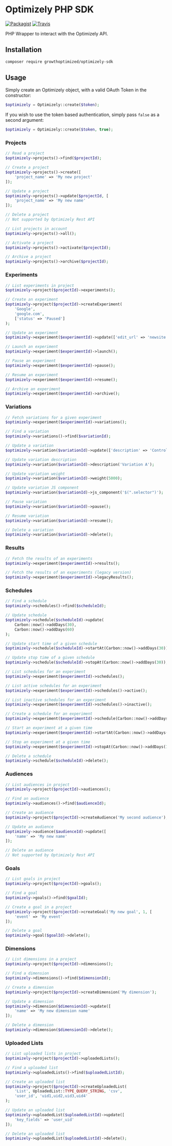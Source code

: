 # Optimizely PHP SDK
[![Packagist](https://img.shields.io/packagist/v/GrowthOptimized/Optimizely-SDK.svg?maxAge=2592000?style=flat-square)](https://packagist.org/packages/growthoptimized/optimizely-sdk)
[![Travis](https://img.shields.io/travis/GrowthOptimized/Optimizely-SDK/master.svg?maxAge=2592000?style=flat-square)](https://travis-ci.org/GrowthOptimized/Optimizely-SDK)

PHP Wrapper to interact with the Optimizely API.

## Installation

```bash
composer require growthoptimized/optimizely-sdk
```

## Usage

Simply create an Optimizely object, with a valid OAuth Token in the constructor: 

```php
$optimizely = Optimizely::create($token);
```

If you wish to use the token based authentication, simply pass `false` as a second argument: 

```php
$optimizely = Optimizely::create($token, true);
```

### Projects

```php
// Read a project
$optimizely->projects()->find($projectId);

// Create a project
$optimizely->projects()->create([
    'project_name' => 'My new project'
]);

// Update a project
$optimizely->projects()->update($projectId, [
    'project_name' => 'My new name'
]);

// Delete a project
// Not supported by Optimizely Rest API

// List projects in account
$optimizely->projects()->all();

// Activate a project
$optimizely->projects()->activate($projectId);

// Archive a project
$optimizely->projects()->archive($projectId);
```

### Experiments

```php
// List experiments in project
$optimizely->project($projectId)->experiments();

// Create an experiment
$optimizely->project($projectId)->createExperiment(
    'Google',
    'google.com',
    ['status' => 'Paused']
);

// Update an experiment
$optimizely->experiment($experimentId)->update(['edit_url' => 'newsite.com']);

// Launch an experiment
$optimizely->experiment($experimentId)->launch();

// Pause an experiment
$optimizely->experiment($experimentId)->pause();

// Resume an experiment
$optimizely->experiment($experimentId)->resume();

// Archive an experiment
$optimizely->experiment($experimentId)->archive();
```

### Variations

```php
// Fetch variations for a given experiment
$optimizely->experiment($experimentId)->variations();

// Find a variation
$optimizely->variations()->find($variationId);

// Update a variation
$optimizely->variation($variationId)->update(['description' => 'Control']);

// Update variation description
$optimizely->variation($variationId)->description('Variation A');

// Update variation weight
$optimizely->variation($variationId)->weight(5000);

// Update variation JS component
$optimizely->variation($variationId)->js_component('$(".selector")');

// Pause variation
$optimizely->variation($variationId)->pause();

// Resume variation
$optimizely->variation($variationId)->resume();

// Delete a variation
$optimizely->variation($variationId)->delete();
```

### Results

```php
// Fetch the results of an experiments
$optimizely->experiment($experimentId)->results();

// Fetch the results of an experiments (legacy version)
$optimizely->experiment($experimentId)->legacyResults();
```

### Schedules

```php
// Find a schedule
$optimizely->schedules()->find($scheduleId);

// Update schedule
$optimizely->schedule($scheduleId)->update(
    Carbon::now()->addDays(30),
    Carbon::now()->addDays(60)
);

// Update start time of a given schedule
$optimizely->schedule($scheduleId)->startAt(Carbon::now()->addDays(30));

// Update stop time of a given schedule
$optimizely->schedule($scheduleId)->stopAt(Carbon::now()->addDays(30));

// List schedules for an experiment
$optimizely->experiment($experimentId)->schedules();

// List active schedules for an experiment
$optimizely->experiment($experimentId)->schedules()->active();

// List inactive schedules for an experiment
$optimizely->experiment($experimentId)->schedules()->inactive();

// Create a schedule for an experiment
$optimizely->experiment($experimentId)->schedule(Carbon::now()->addDays(10));

// Start an experiment at a given time
$optimizely->experiment($experimentId)->startAt(Carbon::now()->addDays(10));

// Stop an experiment at a given time
$optimizely->experiment($experimentId)->stopAt(Carbon::now()->addDays(10));

// Delete a schedule
$optimizely->schedule($scheduleId)->delete();
```

### Audiences

```php
// List audiences in project
$optimizely->project($projectId)->audiences();

// Find an audience
$optimizely->audiences()->find($audienceId);

// Create an audience
$optimizely->project($projectId)->createAudience('My second audience');

// Update an audience
$optimizely->audience($audienceId)->update([
    'name' => 'My new name'
]);

// Delete an audience
// Not supported by Optimizely Rest API
```

### Goals

```php
// List goals in project
$optimizely->project($projectId)->goals();

// Find a goal
$optimizely->goals()->find($goalId);

// Create a goal in a project
$optimizely->project($projectId)->createGoal('My new goal', 1, [
    'event' => 'My event'
]);

// Delete a goal
$optimizely->goal($goalId)->delete();
```

### Dimensions

```php
// List dimensions in a project
$optimizely->project($projectId)->dimensions();

// Find a dimension
$optimizely->dimensions()->find($dimensionId);

// Create a dimension
$optimizely->project($projectId)->createDimension('My dimension');

// Update a dimension
$optimizely->dimension($dimensionId)->update([
    'name' => 'My new dimension name'
]);

// Delete a dimension
$optimizely->dimension($dimensionId)->delete();
```

### Uploaded Lists

```php
// List uploaded lists in project
$optimizely->project($projectId)->uploadedLists();

// Find a uploaded list
$optimizely->uploadedLists()->find($uploadedListId);

// Create an uploaded list
$optimizely->project($projectId)->createUploadedList(
    'List', UploadedList::TYPE_QUERY_STRING, 'csv',
    'user_id', 'uid1,uid2,uid3,uid4'
);

// Update an uploaded list
$optimizely->uploadedList($uploadedListId)->update([
    'key_fields' => 'user_uid'
]);

// Delete an uploaded list
$optimizely->uploadedList($uploadedListId)->delete();
```

